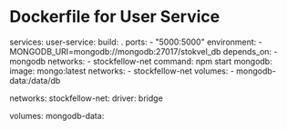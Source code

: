 # Dockerfile for User Service
   services:
     user-service:
       build: .
       ports:
         - "5000:5000"
       environment:
         - MONGODB_URI=mongodb://mongodb:27017/stokvel_db
       depends_on:
         - mongodb
       networks:
         - stockfellow-net
       command: npm start
     mongodb:
       image: mongo:latest
       networks:
         - stockfellow-net
       volumes:
         - mongodb-data:/data/db

   networks:
     stockfellow-net:
       driver: bridge

   volumes:
     mongodb-data:
